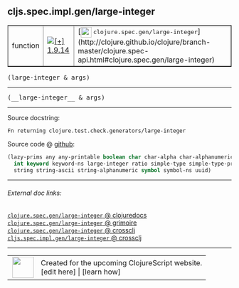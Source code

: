 ## cljs.spec.impl.gen/large-integer



 <table border="1">
<tr>
<td>function</td>
<td><a href="https://github.com/cljsinfo/cljs-api-docs/tree/1.9.14"><img valign="middle" alt="[+] 1.9.14" title="Added in 1.9.14" src="https://img.shields.io/badge/+-1.9.14-lightgrey.svg"></a> </td>
<td>
[<img height="24px" valign="middle" src="http://i.imgur.com/1GjPKvB.png"> <samp>clojure.spec.gen/large-integer</samp>](http://clojure.github.io/clojure/branch-master/clojure.spec-api.html#clojure.spec.gen/large-integer)
</td>
</tr>
</table>

<samp>(large-integer & args)</samp><br>

---

 <samp>
(__large-integer__ & args)<br>
</samp>

---





Source docstring:

```
Fn returning clojure.test.check.generators/large-integer
```


Source code @ [github]():

```clj
(lazy-prims any any-printable boolean char char-alpha char-alphanumeric char-ascii double
  int keyword keyword-ns large-integer ratio simple-type simple-type-printable
  string string-ascii string-alphanumeric symbol symbol-ns uuid)
```

<!--
Repo - tag - source tree - lines:

 <pre>

</pre>

-->

---



###### External doc links:

[`clojure.spec.gen/large-integer` @ clojuredocs](http://clojuredocs.org/clojure.spec.gen/large-integer)<br>
[`clojure.spec.gen/large-integer` @ grimoire](http://conj.io/store/v1/org.clojure/clojure/1.7.0-beta3/clj/clojure.spec.gen/large-integer/)<br>
[`clojure.spec.gen/large-integer` @ crossclj](http://crossclj.info/fun/clojure.spec.gen/large-integer.html)<br>
[`cljs.spec.impl.gen/large-integer` @ crossclj](http://crossclj.info/fun/cljs.spec.impl.gen.cljs/large-integer.html)<br>

---

 <table>
<tr><td>
<img valign="middle" align="right" width="48px" src="http://i.imgur.com/Hi20huC.png">
</td><td>
Created for the upcoming ClojureScript website.<br>
[edit here] | [learn how]
</td></tr></table>

[edit here]:https://github.com/cljsinfo/cljs-api-docs/blob/master/cljsdoc/cljs.spec.impl.gen/large-integer.cljsdoc
[learn how]:https://github.com/cljsinfo/cljs-api-docs/wiki/cljsdoc-files

<!--

This information was too distracting to show to readers, but I'll leave it
commented here since it is helpful to:

- pretty-print the data used to generate this document
- and show how to retrieve that data



The API data for this symbol:

```clj
{:ns "cljs.spec.impl.gen",
 :name "large-integer",
 :signature ["[& args]"],
 :name-encode "large-integer",
 :history [["+" "1.9.14"]],
 :type "function",
 :clj-equiv {:full-name "clojure.spec.gen/large-integer",
             :url "http://clojure.github.io/clojure/branch-master/clojure.spec-api.html#clojure.spec.gen/large-integer"},
 :full-name-encode "cljs.spec.impl.gen/large-integer",
 :source {:code "(lazy-prims any any-printable boolean char char-alpha char-alphanumeric char-ascii double\n  int keyword keyword-ns large-integer ratio simple-type simple-type-printable\n  string string-ascii string-alphanumeric symbol symbol-ns uuid)",
          :title "Source code",
          :repo "clojurescript",
          :tag "r1.9.36",
          :filename "src/main/cljs/cljs/spec/impl/gen.cljs",
          :lines [72 74],
          :url "https://github.com/clojure/clojurescript/blob/r1.9.36/src/main/cljs/cljs/spec/impl/gen.cljs#L72-L74"},
 :usage ["(large-integer & args)"],
 :full-name "cljs.spec.impl.gen/large-integer",
 :docstring "Fn returning clojure.test.check.generators/large-integer",
 :cljsdoc-url "https://github.com/cljsinfo/cljs-api-docs/blob/master/cljsdoc/cljs.spec.impl.gen/large-integer.cljsdoc"}

```

Retrieve the API data for this symbol:

```clj
;; from Clojure REPL
(require '[clojure.edn :as edn])
(-> (slurp "https://raw.githubusercontent.com/cljsinfo/cljs-api-docs/catalog/cljs-api.edn")
    (edn/read-string)
    (get-in [:symbols "cljs.spec.impl.gen/large-integer"]))
```

-->
